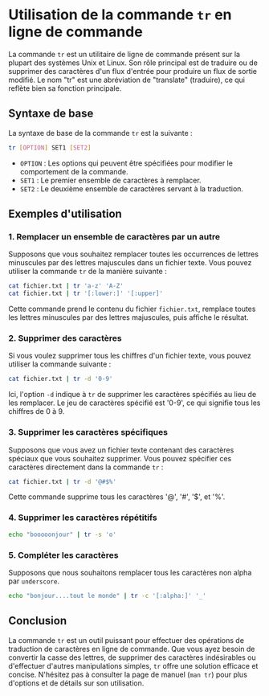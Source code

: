 # Utilisation de la commande `tr` en ligne de commande

La commande `tr` est un utilitaire de ligne de commande présent sur la plupart des systèmes Unix et Linux. Son rôle principal est de traduire ou de supprimer des caractères d'un flux d'entrée pour produire un flux de sortie modifié. Le nom "tr" est une abréviation de "translate" (traduire), ce qui reflète bien sa fonction principale.

## Syntaxe de base

La syntaxe de base de la commande `tr` est la suivante :

```bash
tr [OPTION] SET1 [SET2]
```

- `OPTION` : Les options qui peuvent être spécifiées pour modifier le comportement de la commande.
- `SET1` : Le premier ensemble de caractères à remplacer.
- `SET2` : Le deuxième ensemble de caractères servant à la traduction.

## Exemples d'utilisation

### 1. Remplacer un ensemble de caractères par un autre

Supposons que vous souhaitez remplacer toutes les occurrences de lettres minuscules par des lettres majuscules dans un fichier texte. Vous pouvez utiliser la commande `tr` de la manière suivante :

```bash
cat fichier.txt | tr 'a-z' 'A-Z'
cat fichier.txt | tr '[:lower:]' '[:upper]'
```

Cette commande prend le contenu du fichier `fichier.txt`, remplace toutes les lettres minuscules par des lettres majuscules, puis affiche le résultat.

### 2. Supprimer des caractères

Si vous voulez supprimer tous les chiffres d'un fichier texte, vous pouvez utiliser la commande suivante :

```bash
cat fichier.txt | tr -d '0-9'
```

Ici, l'option `-d` indique à `tr` de supprimer les caractères spécifiés au lieu de les remplacer. Le jeu de caractères spécifié est '0-9', ce qui signifie tous les chiffres de 0 à 9.

### 3. Supprimer les caractères spécifiques

Supposons que vous avez un fichier texte contenant des caractères spéciaux que vous souhaitez supprimer. Vous pouvez spécifier ces caractères directement dans la commande `tr` :

```bash
cat fichier.txt | tr -d '@#$%'
```

Cette commande supprime tous les caractères '@', '#', '$', et '%'.

### 4. Supprimer les caractères​ répétitifs

```bash
echo "booooonjour" | tr -s 'o'
```

### 5. Compléter les caractères​

Supposons que nous souhaitons remplacer tous les caractères non alpha par `underscore`.

```bash
echo "bonjour....tout le monde" | tr -c '[:alpha:]' '_'
```

## Conclusion

La commande `tr` est un outil puissant pour effectuer des opérations de traduction de caractères en ligne de commande. Que vous ayez besoin de convertir la casse des lettres, de supprimer des caractères indésirables ou d'effectuer d'autres manipulations simples, `tr` offre une solution efficace et concise. N'hésitez pas à consulter la page de manuel (`man tr`) pour plus d'options et de détails sur son utilisation.
